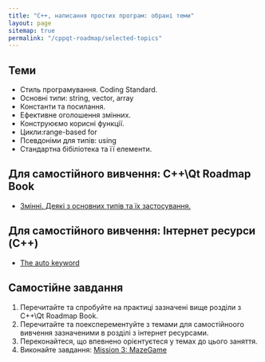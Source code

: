 ```yaml
---
title: "С++, написання простих програм: обрані теми"
layout: page
sitemap: true
permalink: "/cppqt-roadmap/selected-topics"
---
```


## Теми
 * Стиль програмування. Coding Standard.
 * Основні типи: string, vector, array
 * Константи та посилання. 
 * Ефективне оголошення змінних.
 * Конструюємо корисні функції.
 * Цикли:range-based for
 * Псевдоніми для типів: using
 * Стандартна бібіліотека та її елементи.

## Для самостійного вивчення: C++\Qt Roadmap Book
 * [Змінні. Деякі з основних типів та їх застосування.](https://pllug-community.gitbook.io/pllug-c-qt-roadmap-book/mova-s++-shvidkii-vstup-ta-obrani-temi/vstup-do-s++/zminni.-deyaki-z-osnovnikh-tipiv-ta-yikh-zastosuvannya.)

## Для самостійного вивчення: Інтернет ресурси (C++)

 * [The auto keyword](https://thispointer.com/c11-auto-tutorial-and-examples/)

## Самостійне завдання
  1. Перечитайте та спробуйте на практиці зазначені вище розділи з C++\Qt Roadmap Book.
  2. Перечитайте та поексперементуйте з темами для самостійноого вивчення зазначеними в розділі з інтернет ресурсами.
  4. Переконайтеся, що впевнено орієнтуєтеся у темах до цього заняття. 
  5. Виконайте завдання: [Mission 3: MazeGame](https://pllug-community.gitbook.io/pllug-c-qt-roadmap-book/missions/mission-3-mazegame)
